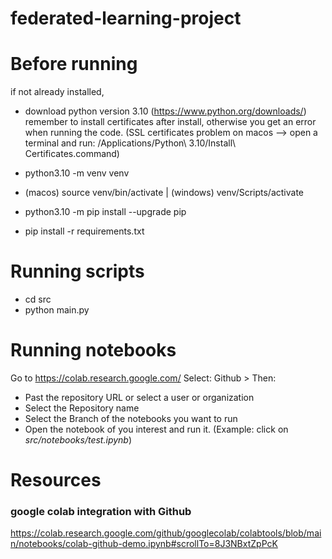 # federated-learning-project

# Before running

if not already installed,

- download python version 3.10 (https://www.python.org/downloads/)
  remember to install certificates after install, otherwise you get an error when running the code.
  (SSL certificates problem on macos --> open a terminal and run: /Applications/Python\ 3.10/Install\ Certificates.command)

- python3.10 -m venv venv
- (macos) source venv/bin/activate | (windows) venv/Scripts/activate
- python3.10 -m pip install --upgrade pip
- pip install -r requirements.txt

# Running scripts

- cd src
- python main.py

# Running notebooks

Go to https://colab.research.google.com/
Select: Github >
Then:

- Past the repository URL or select a user or organization
- Select the Repository name
- Select the Branch of the notebooks you want to run
- Open the notebook of you interest and run it. (Example: click on _src/notebooks/test.ipynb_)

# Resources

### google colab integration with Github

https://colab.research.google.com/github/googlecolab/colabtools/blob/main/notebooks/colab-github-demo.ipynb#scrollTo=8J3NBxtZpPcK
